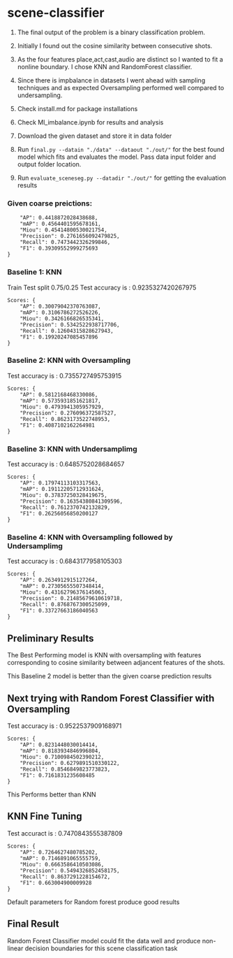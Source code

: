 # scene-classifier

1. The final output of the problem is a binary classification problem. 
2. Initially I found out the cosine similarity between consecutive shots.
3. As the four features place,act,cast,audio are distinct so I wanted to fit a nonline boundary. I chose KNN and RandomForest classifier.
4. Since there is impbalance in datasets I went ahead with sampling techniques and as expected Oversampling performed well compared to undersampling.


5. Check install.md for package installations
6. Check Ml_imbalance.ipynb for results and analysis
7. Download the given dataset and store it in data folder
8. Run ```final.py --datain "./data" --dataout "./out/"``` for the best found model which fits and evaluates the model. 
   Pass data input folder and output folder location.

9. Run  ```evaluate_sceneseg.py --datadir "./out/"``` for getting the evaluation results


### Given coarse preictions: 

```Scores: {
    "AP": 0.4418872028438688,
    "mAP": 0.4564401595678161,
    "Miou": 0.45414800530021754,
    "Precision": 0.2761656092479825,
    "Recall": 0.7473442326299846,
    "F1": 0.39309552999275693
}
```

### Baseline 1: KNN 
Train Test split 0.75/0.25
Test accuracy is :  0.9235327420267975
```
Scores: {
    "AP": 0.30079042370763087,
    "mAP": 0.3106786272526226,
    "Miou": 0.3426166826535341,
    "Precision": 0.5342522938717706,
    "Recall": 0.12604315828627943,
    "F1": 0.19920247085457896
}

```

### Baseline 2: KNN with Oversampling
Test accuracy is :  0.7355727495753915
```
Scores: {
    "AP": 0.5812168468330086,
    "mAP": 0.5735931851621817,
    "Miou": 0.4793941305957929,
    "Precision": 0.276096372587527,
    "Recall": 0.8623173522748953,
    "F1": 0.4087102162264981
}
```

### Baseline 3: KNN with Undersamplimg

Test accuracy is :  0.6485752028684657

```
Scores: {
    "AP": 0.17974113103317563,
    "mAP": 0.19112205712931624,
    "Miou": 0.37837250328419675,
    "Precision": 0.16354380841309596,
    "Recall": 0.7612370742132829,
    "F1": 0.26256056850200127
}
```

### Baseline 4: KNN with Oversampling followed by Undersamplimg

Test accuracy is :  0.6843177958105303
```
Scores: {
    "AP": 0.2634912915127264,
    "mAP": 0.27305655507348414,
    "Miou": 0.43162796376145063,
    "Precision": 0.21485679610619718,
    "Recall": 0.8768767300525099,
    "F1": 0.33727663186040563
}
```
## Preliminary Results

The Best Performing model is KNN with oversampling with features corresponding to 
cosine similarity between adjancent features of the shots.

This Baseline 2 model is better than the given coarse prediction results

## Next trying with Random Forest Classifier with Oversampling

Test accuracy is :  0.9522537909168971
``` 
Scores: {
    "AP": 0.8231448030014414,
    "mAP": 0.8183934846996804,
    "Miou": 0.7100984502390212,
    "Precision": 0.6279891510330122,
    "Recall": 0.8546849823773823,
    "F1": 0.7161831235608485
}
```

This Performs better than KNN 

## KNN Fine Tuning
Test accuract is :  0.7470843555387809
```
Scores: {
    "AP": 0.7264627480785202,
    "mAP": 0.7146891065555759,
    "Miou": 0.6663586410503086,
    "Precision": 0.5494326852458175,
    "Recall": 0.8637291228154672,
    "F1": 0.663004900009928
}
```

Default parameters for Random forest produce good results

## Final Result

Random Forest Classifier model could fit the data well and produce non-linear decision boundaries for this scene classification task